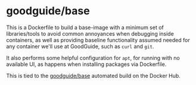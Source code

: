 # goodguide/base

This is a Dockerfile to build a base-image with a minimum set of libraries/tools to avoid common annoyances when debugging inside containers, as well as providing baseline functionality assumed needed for any container we'll use at GoodGuide, such as `curl` and `git`.

It also performs some helpful configuration for `apt`, for running with no available UI, as happens when installing packages via Dockerfile.

This is tied to the [goodguide/base](//registry.hub.docker.com/u/goodguide/base) automated build on the Docker Hub.
